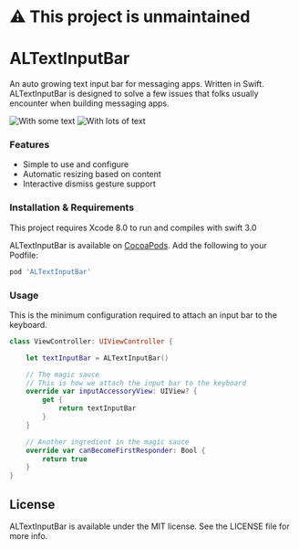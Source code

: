 # :warning: This project is unmaintained

# ALTextInputBar
An auto growing text input bar for messaging apps. Written in Swift.  
ALTextInputBar is designed to solve a few issues that folks usually encounter when building messaging apps.

![With some text](https://cloud.githubusercontent.com/assets/932822/7333301/a510aa22-eb6a-11e4-988b-ac12e4e6c363.png)
![With lots of text](https://cloud.githubusercontent.com/assets/932822/7333307/cf101c04-eb6a-11e4-9a80-799cf3353a70.png)

### Features
- Simple to use and configure
- Automatic resizing based on content
- Interactive dismiss gesture support

### Installation & Requirements

This project requires Xcode 8.0 to run and compiles with swift 3.0

ALTextInputBar is available on [CocoaPods](http://cocoapods.org).  Add the following to your Podfile:

```ruby
pod 'ALTextInputBar'
```

### Usage

This is the minimum configuration required to attach an input bar to the keyboard.
```swift
class ViewController: UIViewController {

    let textInputBar = ALTextInputBar()

    // The magic sauce
    // This is how we attach the input bar to the keyboard
    override var inputAccessoryView: UIView? {
        get {
            return textInputBar
        }
    }

    // Another ingredient in the magic sauce
    override var canBecomeFirstResponder: Bool {
        return true
    }
}
```

## License
ALTextInputBar is available under the MIT license. See the LICENSE file for more info.
